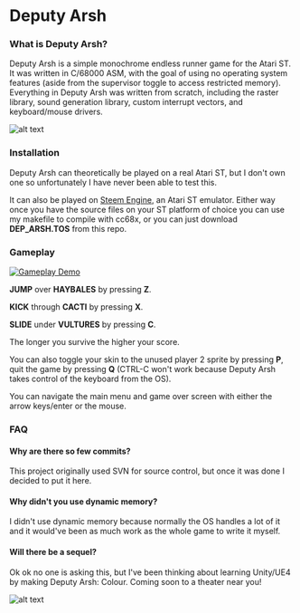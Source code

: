 # Deputy Arsh

### What is Deputy Arsh?

Deputy Arsh is a simple monochrome endless runner game for the Atari ST. It was written in C/68000 ASM, with the goal of using no operating system features (aside from the supervisor toggle to access restricted memory).
Everything in Deputy Arsh was written from scratch, including the raster library, sound generation library, custom interrupt vectors, and keyboard/mouse drivers.

![alt text](http://i.imgur.com/lMdaoeY.png "Main Menu")


### Installation

Deputy Arsh can theoretically be played on a real Atari ST, but I don't own one so unfortunately I have never been able to test this.

It can also be played on [Steem Engine](http://steem.atari.st/index.htm), an Atari ST emulator.
Either way once you have the source files on your ST platform of choice you can use my makefile to compile with cc68x, or you can just download **DEP_ARSH.TOS** from this repo.

### Gameplay

[![Gameplay Demo](http://i.imgur.com/52klID4.png)](https://youtu.be/lHjaTq1UsAY)

**JUMP** over **HAYBALES** by pressing **Z**.

**KICK** through **CACTI** by pressing **X**.

**SLIDE** under **VULTURES** by pressing **C**.

The longer you survive the higher your score.

You can also toggle your skin to the unused player 2 sprite by pressing **P**, quit the game by pressing **Q** (CTRL-C won't work because Deputy Arsh takes control of the keyboard from the OS).

You can navigate the main menu and game over screen with either the arrow keys/enter or the mouse.

### FAQ

#### Why are there so few commits?
This project originally used SVN for source control, but once it was done I decided to put it here.

#### Why didn't you use dynamic memory?
I didn't use dynamic memory because normally the OS handles a lot of it and it would've been as much work as the whole game to write it myself.

#### Will there be a sequel?
Ok ok no one is asking this, but I've been thinking about learning Unity/UE4 by making Deputy Arsh: Colour. Coming soon to a theater near you!

![alt text](http://i.imgur.com/zmQPKEH.png "End Screen")

